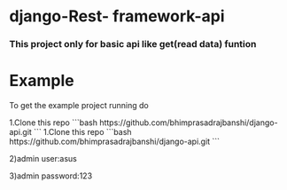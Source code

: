 # django-Rest- framework-api
<h3>This project only for basic api like get(read data) funtion</h3>

# Example
<p>To get the example project running do</p>
1.Clone this repo  
```bash
  https://github.com/bhimprasadrajbanshi/django-api.git
```
1.Clone this repo
```bash
  https://github.com/bhimprasadrajbanshi/django-api.git
```
<p>2)admin user:asus</p>
<p>3)admin password:123</p>


